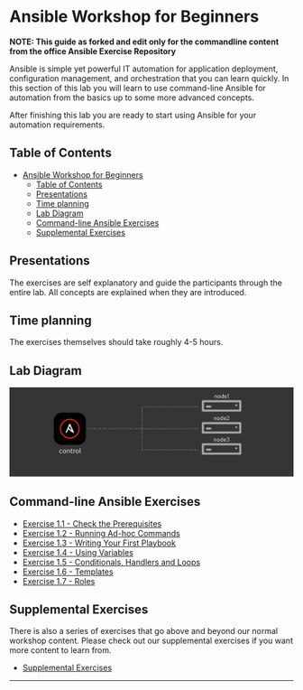 # Ansible Workshop for Beginners

**NOTE: This guide as forked and edit only for the commandline content from the office Ansible Exercise Repository**

Ansible is simple yet powerful IT automation for application deployment, configuration management, and orchestration that you can learn quickly. In this  section of this lab you will learn to use command-line Ansible for automation from the basics up to some more advanced concepts.

After finishing this lab you are ready to start using Ansible for your automation requirements.

## Table of Contents

- [Ansible Workshop for Beginners](#ansible-workshop-for-beginners)
  - [Table of Contents](#table-of-contents)
  - [Presentations](#presentations)
  - [Time planning](#time-planning)
  - [Lab Diagram](#lab-diagram)
  - [Command-line Ansible Exercises](#command-line-ansible-exercises)
  - [Supplemental Exercises](#supplemental-exercises)

## Presentations

The exercises are self explanatory and guide the participants through the entire lab. All concepts are explained when they are introduced.

## Time planning

The exercises themselves should take roughly 4-5 hours.

## Lab Diagram

![ansible rhel lab diagram](rhel_lab_diagram.png)

## Command-line Ansible Exercises

* [Exercise 1.1 - Check the Prerequisites](1.1-setup/README.md)
* [Exercise 1.2 - Running Ad-hoc Commands](1.2-adhoc/README.md)
* [Exercise 1.3 - Writing Your First Playbook](1.3-playbook/README.md)
* [Exercise 1.4 - Using Variables](1.4-variables/README.md)
* [Exercise 1.5 - Conditionals, Handlers and Loops](1.5-handlers/README.md)
* [Exercise 1.6 - Templates](1.6-templates/README.md)
* [Exercise 1.7 - Roles](1.7-role/README.md)

## Supplemental Exercises

There is also a series of exercises that go above and beyond our normal workshop content.  Please check out our supplemental exercises if you want more content to learn from.

* [Supplemental Exercises](supplemental/README.md)

---
